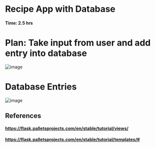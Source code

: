 #  Recipe App with Database 

#### Time: 2.5 hrs

# Plan: Take input from user and add entry into database

![image](https://github.com/user-attachments/assets/45dee747-602d-4ee8-a39c-bbef7777afc6)

# Database Entries
![image](https://github.com/user-attachments/assets/f8d29f61-36a5-4fb4-a6c8-f3c69c7cca4d)

## References
#### https://flask.palletsprojects.com/en/stable/tutorial/views/
#### https://flask.palletsprojects.com/en/stable/tutorial/templates/#
